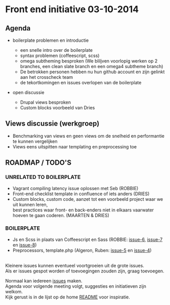# Front end initiative 03-10-2014

## Agenda

  * boilerplate problemen en introductie
    * een snelle intro over de boilerplate
    * syntax problemen (coffeescript, scss)
    * omega subtheming besproken (We bliljven voorlopig werken op 2 branches, een clean slate branch en een omega4 subtheme branch)
    * De betrokken personen hebben nu hun github account en zijn gelinkt aan het crosscheck team
    * de tekortkomingen en issues overlopen van de boilerplate

  * open discussie
    * Drupal views besproken
    * Custom blocks voorbeeld van Dries

## Views discussie (werkgroep)

* Benchmarking van views en geen views om de snelheid en performantie te kunnen vergelijken
* Views eens uitspitten naar templating en preprocessing toe

## ROADMAP / TODO'S

### UNRELATED TO BOILERPLATE

* Vagrant compiling latency issue oplossen met Seb (ROBBIE)
* Front-end checklist template in confluence of iets anders (DRIES)
* Custom blocks, custom code, aanzet tot een voorbeeld project waar we uit kunnen leren,<br>
best practices waar front- en back-enders niet in elkaars vaarwater hoeven te gaan coderen. (MAARTEN & DRIES)


### BOILERPLATE

* Js en Scss in plaats van Coffeescript en Sass (ROBBIE: [issue-6](https://github.com/Crosscheck/drupal-theme-boilerplate/issues/6), [issue-7](https://github.com/Crosscheck/drupal-theme-boilerplate/issues/7) en [issue-8](https://github.com/Crosscheck/drupal-theme-boilerplate/issues/8))
* Preprocessors, template.php (Algeron, Ruben: [issue-5](https://github.com/Crosscheck/drupal-theme-boilerplate/issues/5) en [issue-4](https://github.com/Crosscheck/drupal-theme-boilerplate/issues/4))
<br><br>

Kleinere issues kunnen eventueel voortgroeien uit de grote issues.<br>
Als er issues gespot worden of toevoegingen zouden zijn, graag toevoegen.<br>

Normaal kan iedereen [issues](https://github.com/Crosscheck/drupal-theme-boilerplate/issues) maken.<br>
Agenda voor volgende meeting volgt, suggesties en initiatieven zijn welkom.<br>
Kijk gerust is in de lijst op de home [README](https://github.com/Crosscheck/front-end-initiative) voor inspiratie.
